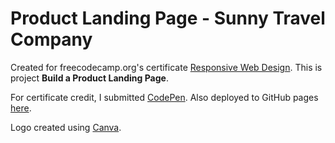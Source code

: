 # Product Landing Page - Sunny Travel Company
Created for freecodecamp.org's certificate [Responsive Web Design](https://www.freecodecamp.org/learn/responsive-web-design/). This is project <b>Build a Product Landing Page</b>. 

For certificate credit, I submitted [CodePen](https://codepen.io/hilbug/full/bGgQMqM). Also deployed to GitHub pages [here](https://hilbug.github.io/freecodecamp-product-landing-page/).

Logo created using [Canva](https://www.canva.com/).
